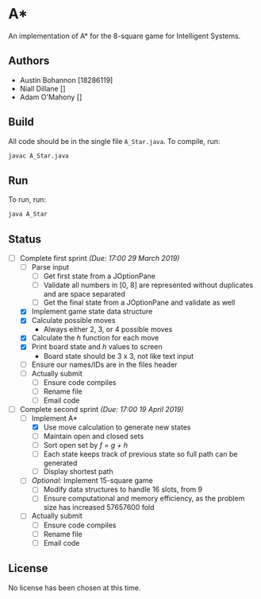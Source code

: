 # A*
An implementation of A* for the 8-square game for Intelligent Systems.

## Authors
* Austin Bohannon [18286119]
* Niall Dillane []
* Adam O'Mahony []

## Build
All code should be in the single file `A_Star.java`. To compile, run:
```bash
javac A_Star.java
```

## Run
To run, run:
```bash
java A_Star
```

## Status
- [ ] Complete first sprint *(Due: 17:00 29 March 2019)*
  - [ ] Parse input
    - [ ] Get first state from a JOptionPane
    - [ ] Validate all numbers in [0, 8] are represented without duplicates and are space separated
    - [ ] Get the final state from a JOptionPane and validate as well
  - [x] Implement game state data structure
  - [x] Calculate possible moves
    * Always either 2, 3, or 4 possible moves
  - [x] Calculate the *h* function for each move
  - [x] Print board state and *h* values to screen
    * Board state should be 3 x 3, not like text input
  - [ ] Ensure our names/IDs are in the files header
  - [ ] Actually submit
    - [ ] Ensure code compiles
    - [ ] Rename file
    - [ ] Email code
- [ ] Complete second sprint *(Due: 17:00 19 April 2019)*
  - [ ] Implement A*
    - [x] Use move calculation to generate new states
    - [ ] Maintain open and closed sets
    - [ ] Sort open set by *f = g + h*
    - [ ] Each state keeps track of previous state so full path can be generated
    - [ ] Display shortest path
  - [ ] *Optional:* Implement 15-square game
    - [ ] Modify data structures to handle 16 slots, from 9
    - [ ] Ensure computational and memory efficiency, as the problem size has increased 57657600 fold
  - [ ] Actually submit
    - [ ] Ensure code compiles
    - [ ] Rename file
    - [ ] Email code

## License
No license has been chosen at this time.
